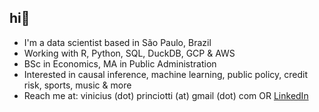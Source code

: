 ## hi👋

- I'm a data scientist based in São Paulo, Brazil
- Working with R, Python, SQL, DuckDB, GCP & AWS
- BSc in Economics, MA in Public Administration
- Interested in causal inference, machine learning, public policy, credit risk, sports, music & more
- Reach me at: vinicius (dot) princiotti (at) gmail (dot) com OR [LinkedIn](https://www.linkedin.com/in/gprinciotti/)
